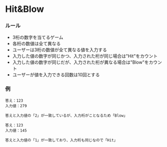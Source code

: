 # Hit&Blow

### ルール
* 3桁の数字を当てるゲーム
* 各桁の数値は全て異なる
* ユーザーは3桁の数値が全て異なる値を入力する
* 入力した値の数字が同じかつ、入力された桁が同じ場合は"Hit"をカウント
* 入力した値の数字が同じだが、入力された桁が異なる場合は"Blow"をカウント
* ユーザーが値を入力できる回数は10回とする

### 例
```
答え：123
入力値：279

答えと入力値の「2」が一致しているが、入力桁がことなるため「Blow」

答え：123
入力値：145

答えと入力値の「1」が一致しており、入力桁も同じなので「Hit」
```
